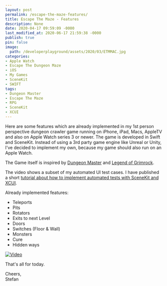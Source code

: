 ```yaml
---
layout: post
permalink: /escape-the-maze-features/
title: Escape The Maze - Features
description: None
date: 2020-04-17 09:59:09 -0000
last_modified_at: 2020-06-17 21:59:38 -0000
publish: true
pin: false
image:
  path: /developerplayground/assets/2020/03/ETMMAC.jpg
categories:
- Apple Watch
- Escape The Dungeon Maze
- iOS
- My Games
- SceneKit
- SWIFT
tags:
- Dungeon Master
- Escape The Maze
- RPG
- SceneKit
- XCUI
---
```

Here are some features which are already implemented in my 1st person perspective dungeon crawler game running on iPhone, iPad, Macs, AppleTV and also on Apple Watch series 3 or newer. The game is developed in Swift and SceneKit. Instead of using a 3rd party game engine like Unreal or Unity, I've decided to implement my own, because my game should also run on an Apple Watch.

The Game itself is inspired by [Dungeon Master](https://en.wikipedia.org/wiki/Dungeon_Master_\(video_game\)) and [Legend of Grimrock](https://apps.apple.com/app/legend-of-grimrock/id965096605).

The video shows a subset of my automated UI test cases. I have published a short [tutorial about how to implement automated tests with SceneKit and XCUI](/developerplayground/xcui-tests-scenekit). 

Already implemented features:

  * Teleports
  * Pits
  * Rotators
  * Exits to next Level
  * Doors
  * Switches (Floor & Wall)
  * Monsters
  * Cure
  * Hidden ways

[![Video](/developerplayground/assets/Videos/a672oe1bfZo.png)](https://youtu.be/a672oe1bfZo)

That's all for today.

Cheers,  
Stefan
